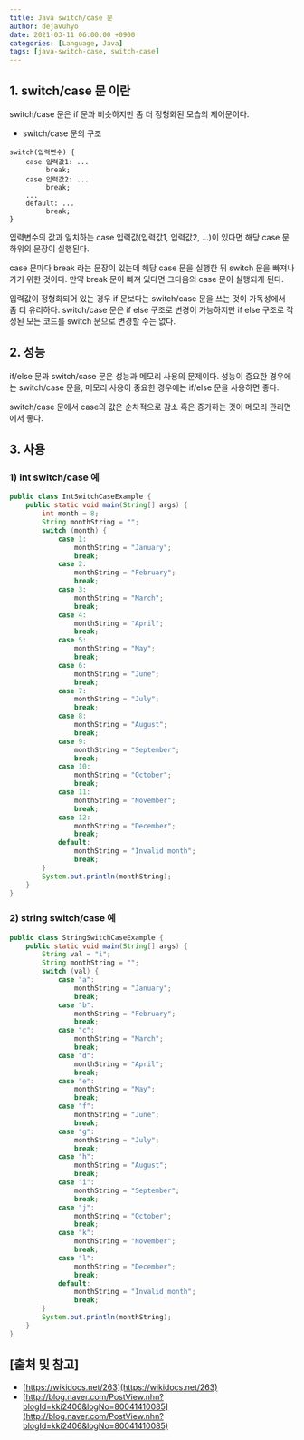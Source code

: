 ```yaml
---
title: Java switch/case 문
author: dejavuhyo
date: 2021-03-11 06:00:00 +0900
categories: [Language, Java]
tags: [java-switch-case, switch-case]
---
```


## 1. switch/case 문 이란
switch/case 문은 if 문과 비슷하지만 좀 더 정형화된 모습의 제어문이다.

* switch/case 문의 구조

```text
switch(입력변수) {
    case 입력값1: ...
         break;
    case 입력값2: ...
         break;
    ...
    default: ...
         break;
}
```

입력변수의 값과 일치하는 case 입력값(입력값1, 입력값2, ...)이 있다면 해당 case 문 하위의 문장이 실행된다.

case 문마다 break 라는 문장이 있는데 해당 case 문을 실행한 뒤 switch 문을 빠져나가기 위한 것이다. 만약 break 문이 빠져 있다면 그다음의 case 문이 실행되게 된다.

입력값이 정형화되어 있는 경우 if 문보다는 switch/case 문을 쓰는 것이 가독성에서 좀 더 유리하다. switch/case 문은 if else 구조로 변경이 가능하지만 if else 구조로 작성된 모든 코드를 switch 문으로 변경할 수는 없다.

## 2. 성능
if/else 문과 switch/case 문은 성능과 메모리 사용의 문제이다. 성능이 중요한 경우에는 switch/case 문을, 메모리 사용이 중요한 경우에는 if/else 문을 사용하면 좋다.

switch/case 문에서 case의 값은 순차적으로 감소 혹은 증가하는 것이 메모리 관리면에서 좋다.

## 3. 사용

### 1) int switch/case 예

```java
public class IntSwitchCaseExample {
    public static void main(String[] args) {
        int month = 8;
        String monthString = "";
        switch (month) {
            case 1:
                monthString = "January";
                break;
            case 2:
                monthString = "February";
                break;
            case 3:
                monthString = "March";
                break;
            case 4:
                monthString = "April";
                break;
            case 5:
                monthString = "May";
                break;
            case 6:
                monthString = "June";
                break;
            case 7:
                monthString = "July";
                break;
            case 8:
                monthString = "August";
                break;
            case 9:
                monthString = "September";
                break;
            case 10:
                monthString = "October";
                break;
            case 11:
                monthString = "November";
                break;
            case 12:
                monthString = "December";
                break;
            default:
                monthString = "Invalid month";
                break;
        }
        System.out.println(monthString);
    }
}
```

### 2) string switch/case 예

```java
public class StringSwitchCaseExample {
    public static void main(String[] args) {
        String val = "i";
        String monthString = "";
        switch (val) {
            case "a":
                monthString = "January";
                break;
            case "b":
                monthString = "February";
                break;
            case "c":
                monthString = "March";
                break;
            case "d":
                monthString = "April";
                break;
            case "e":
                monthString = "May";
                break;
            case "f":
                monthString = "June";
                break;
            case "g":
                monthString = "July";
                break;
            case "h":
                monthString = "August";
                break;
            case "i":
                monthString = "September";
                break;
            case "j":
                monthString = "October";
                break;
            case "k":
                monthString = "November";
                break;
            case "l":
                monthString = "December";
                break;
            default:
                monthString = "Invalid month";
                break;
        }
        System.out.println(monthString);
    }
}
```

## [출처 및 참고]
* [https://wikidocs.net/263](https://wikidocs.net/263)
* [http://blog.naver.com/PostView.nhn?blogId=kki2406&logNo=80041410085](http://blog.naver.com/PostView.nhn?blogId=kki2406&logNo=80041410085)
